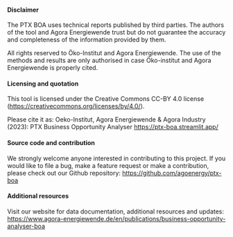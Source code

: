 #### Disclaimer

The PTX BOA uses technical reports published by third parties.
The authors of the tool and Agora Energiewende trust but do not guarantee
the accuracy and completeness of the information provided by them.

All rights reserved to Öko-Institut and Agora Energiewende.
The use of the methods and results are only authorised
in case Öko-institut and Agora Energiewende is properly cited.

#### Licensing and quotation

This tool is licensed under the Creative Commons CC-BY 4.0 license
(<https://creativecommons.org/licenses/by/4.0/>).

Please cite it as: Oeko-Institut, Agora Energiewende & Agora Industry (2023):
PTX Business Opportunity Analyser
<https://ptx-boa.streamlit.app/>

#### Source code and contribution

We strongly welcome anyone interested in contributing to this project.
If you would like to file a bug, make a feature request
or make a contribution, please check out our Github repository:
<https://github.com/agoenergy/ptx-boa>

#### Additional resources

Visit our website for data documentation, additional resources and updates:
<https://www.agora-energiewende.de/en/publications/business-opportunity-analyser-boa>
